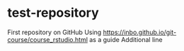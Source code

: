 # test-repository
First repository on GitHub
Using https://inbo.github.io/git-course/course_rstudio.html as a guide
Additional line